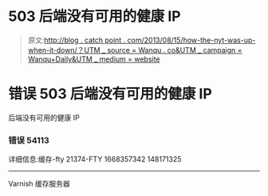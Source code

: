# 503 后端没有可用的健康 IP

> 原文:[http://blog . catch point . com/2013/08/15/how-the-nyt-was-up-when-it-down/？UTM _ source = Wanqu . co&UTM _ campaign = Wanqu+Daily&UTM _ medium = website](http://blog.catchpoint.com/2013/08/15/how-the-nyt-was-up-when-it-was-down/?utm_source=wanqu.co&utm_campaign=Wanqu+Daily&utm_medium=website)

# 错误 503 后端没有可用的健康 IP

后端没有可用的健康 IP

### 错误 54113

详细信息:缓存-fty 21374-FTY 1668357342 148171325

* * *

Varnish 缓存服务器